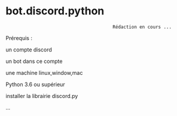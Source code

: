 # bot.discord.python

                                            Rédaction en cours ...

Prérequis :

un compte discord

un bot dans ce compte

une machine linux,window,mac

Python 3.6 ou supérieur

installer la librairie discord.py

...
